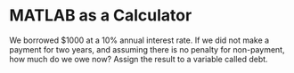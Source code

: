 # MATLAB as a Calculator

We borrowed $1000 at a 10% annual interest rate. If we did not make a payment for two years, and assuming there is no penalty for non-payment, how much do we owe now? Assign the result to a variable called debt.